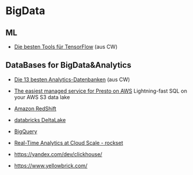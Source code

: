 # BigData

## ML

- [Die besten Tools für TensorFlow](https://www.computerwoche.de/a/die-besten-tools-fuer-tensorflow,3547391) (aus CW)

## DataBases for BigData&Analytics 

- [Die 13 besten Analytics-Datenbanken](https://www.computerwoche.de/a/die-13-besten-analytics-datenbanken,3552382) (aus CW)

- [The easiest managed service for Presto on AWS](https://ahana.io/) Lightning-fast SQL on your AWS S3 data lake  
- [Amazon RedShift](https://aws.amazon.com/de/redshift/)
- [databricks DeltaLake](https://databricks.com/de/product/delta-lake-on-databricks)
- [BigQuery](https://cloud.google.com/bigquery/)
- [Real-Time Analytics at Cloud Scale - rockset](https://rockset.com/)
- https://yandex.com/dev/clickhouse/
- https://www.yellowbrick.com/

